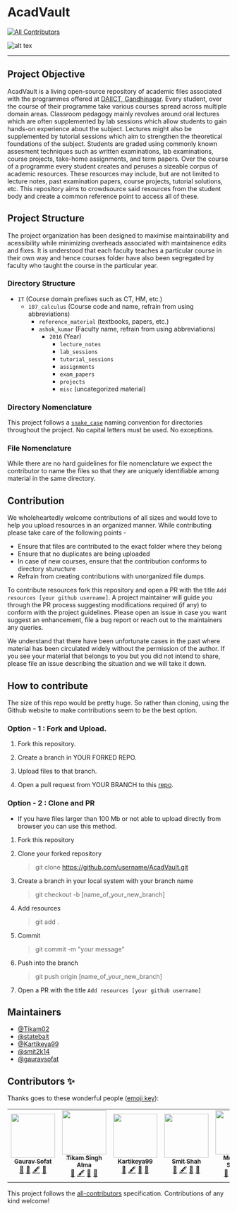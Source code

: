 # AcadVault
<!-- ALL-CONTRIBUTORS-BADGE:START - Do not remove or modify this section -->
[![All Contributors](https://img.shields.io/badge/all_contributors-5-orange.svg?style=flat-square)](#contributors-)
<!-- ALL-CONTRIBUTORS-BADGE:END -->

![alt tex](https://github.com/Tikam02/AcadVault/blob/master/img/cover.png)

---

## Project Objective

AcadVault is a living open-source repository of academic files associated with the programmes offered at [DAIICT, Gandhinagar](https://www.daiict.ac.in). Every student, over the course of their programme take various courses spread across multiple domain areas. Classroom pedagogy mainly revolves around oral lectures which are often supplemented by lab sessions which allow students to gain hands-on experience about the subject. Lectures might also be supplemented by tutorial sessions which aim to strengthen the theoretical foundations of the subject. Students are graded using commonly known assesment techniques such as written examinations, lab examinations, course projects, take-home assignments, and term papers. Over the course of a programme every student creates and peruses a sizeable corpus of academic resources. These resources may include, but are not limited to lecture notes, past examination papers, course projects, tutorial solutions, etc. This repository aims to crowdsource said resources from the student body and create a common reference point to access all of these.

## Project Structure

The project organization has been designed to maximise maintainability and acessibility while minimizing overheads associated with maintainence edits and fixes. It is understood that each faculty teaches a particular course in their own way and hence courses folder have also been segregated by faculty who taught the course in the particular year.

### Directory Structure

- `IT` (Course domain prefixes such as CT, HM, etc.)
  - `107_calculus` (Course code and name, refrain from using abbreviations)
    - `reference_material` (textbooks, papers, etc.)
    - `ashok_kumar` (Faculty name, refrain from using abbreviations)
      - `2016` (Year)
        - `lecture_notes`
        - `lab_sessions`
        - `tutorial_sessions`
        - `assignments`
        - `exam_papers`
        - `projects`
        - `misc` (uncategorized material)

### Directory Nomenclature

This project follows a [`snake_case`](https://en.wikipedia.org/wiki/Snake_case) naming convention for directories throughout the project. No capital letters must be used. No exceptions.

### File Nomenclature

While there are no hard guidelines for file nomenclature we expect the contributor to name the files so that they are uniquely identifiable among material in the same directory.

## Contribution

We wholeheartedly welcome contributions of all sizes and would love to help you upload resources in an organized manner. While contributing please take care of the following points -

- Ensure that files are contributed to the exact folder where they belong
- Ensure that no duplicates are being uploaded
- In case of new courses, ensure that the contribution conforms to directory sturucture
- Refrain from creating contributions with unorganized file dumps. 

To contribute resources fork this repository and open a PR with the title `Add resources [your github username]`. A project maintainer will guide you through the PR process suggesting modifications required (if any) to conform with the project guidelines. Please open an issue in case you want suggest an enhancement, file a bug report or reach out to the maintainers any queries.

We understand that there have been unfortunate cases in the past where material has been circulated widely without the permission of the author. If you see your material that belongs to you but you did not intend to share, please file an issue describing the situation and we will take it down.

## How to contribute

The size of this repo would be pretty huge. So rather than cloning, using the Github website to make contributions seem to be the best option.

### Option - 1 : Fork and Upload.

1. Fork this repository.

2. Create a branch in YOUR FORKED REPO.

3. Upload files to that branch.

4. Open a pull request from YOUR BRANCH to this [repo](https://github.com/Tikam02/AcadVault.git).

### Option - 2 : Clone and PR

- If you have files larger than 100 Mb or not able to upload directly from browser you can use this method.

1. Fork this repository
   
2. Clone your forked repository
   > git clone https://github.com/username/AcadVault.git

3. Create a branch in your local system with your branch name
   >  git checkout -b [name_of_your_new_branch]

4. Add resources 
   > git add .

5. Commit 
   > git commit -m "your message"

6. Push into the branch
   > git push origin [name_of_your_new_branch]

7. Open a PR with the title `Add resources [your github username]`

## Maintainers

- [@Tikam02](https://github.com/Tikam02)
- [@statebait](https://github.com/statebait)
- [@Kartikeya99](https://github.com/Kartikeya99)
- [@smit2k14](https://github.com/smit2k14)
- [@gauravsofat](https://github.com/gauravsofat)

## Contributors ✨

Thanks goes to these wonderful people ([emoji key](https://allcontributors.org/docs/en/emoji-key)):

<!-- ALL-CONTRIBUTORS-LIST:START - Do not remove or modify this section -->
<!-- prettier-ignore-start -->
<!-- markdownlint-disable -->
<table>
  <tr>
    <td align="center"><a href="https://github.com/gauravsofat"><img src="https://avatars3.githubusercontent.com/u/28541230?v=4" width="100px;" alt=""/><br /><sub><b>Gaurav Sofat</b></sub></a><br /><a href="#projectManagement-gauravsofat" title="Project Management">📆</a> <a href="#maintenance-gauravsofat" title="Maintenance">🚧</a> <a href="#content-gauravsofat" title="Content">🖋</a> <a href="https://github.com/Tikam02/AcadVault/commits?author=gauravsofat" title="Documentation">📖</a></td>
    <td align="center"><a href="https://0xtimon.me/"><img src="https://avatars3.githubusercontent.com/u/10548085?v=4" width="100px;" alt=""/><br /><sub><b>Tikam Singh Alma</b></sub></a><br /><a href="#maintenance-Tikam02" title="Maintenance">🚧</a> <a href="#content-Tikam02" title="Content">🖋</a> <a href="https://github.com/Tikam02/AcadVault/commits?author=Tikam02" title="Documentation">📖</a> <a href="#projectManagement-Tikam02" title="Project Management">📆</a></td>
    <td align="center"><a href="https://github.com/Kartikeya99"><img src="https://avatars0.githubusercontent.com/u/15437760?v=4" width="100px;" alt=""/><br /><sub><b>Kartikeya99</b></sub></a><br /><a href="#maintenance-Kartikeya99" title="Maintenance">🚧</a> <a href="#content-Kartikeya99" title="Content">🖋</a> <a href="https://github.com/Tikam02/AcadVault/commits?author=Kartikeya99" title="Documentation">📖</a> <a href="#projectManagement-Kartikeya99" title="Project Management">📆</a></td>
    <td align="center"><a href="https://github.com/smit2k14"><img src="https://avatars2.githubusercontent.com/u/28946542?v=4" width="100px;" alt=""/><br /><sub><b>Smit Shah</b></sub></a><br /><a href="#maintenance-smit2k14" title="Maintenance">🚧</a> <a href="#content-smit2k14" title="Content">🖋</a> <a href="https://github.com/Tikam02/AcadVault/commits?author=smit2k14" title="Documentation">📖</a> <a href="#projectManagement-smit2k14" title="Project Management">📆</a></td>
    <td align="center"><a href="https://statebait.github.io"><img src="https://avatars1.githubusercontent.com/u/22408263?v=4" width="100px;" alt=""/><br /><sub><b>Mohamed Shadab</b></sub></a><br /><a href="#maintenance-statebait" title="Maintenance">🚧</a> <a href="#content-statebait" title="Content">🖋</a> <a href="https://github.com/Tikam02/AcadVault/commits?author=statebait" title="Documentation">📖</a> <a href="#projectManagement-statebait" title="Project Management">📆</a></td>
  </tr>
</table>

<!-- markdownlint-enable -->
<!-- prettier-ignore-end -->
<!-- ALL-CONTRIBUTORS-LIST:END -->

This project follows the [all-contributors](https://github.com/all-contributors/all-contributors) specification. Contributions of any kind welcome!
